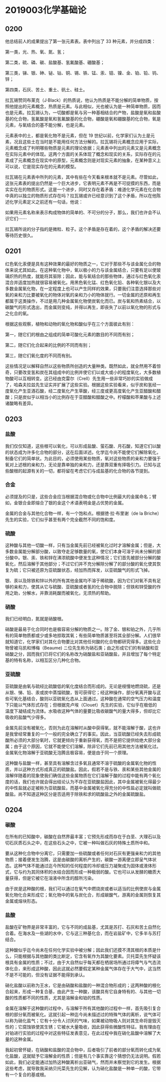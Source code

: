 # 2019003化学基础论

## 0200

他总结前人的成果提出了第一张元素表。表中列出了 33 种元素，并分成四类：

第一类，光、热、氧、氮、氢；

第二类，硫、磷、碳、盐酸基、氢氟酸基、硼酸基；

第三类，锑、银、砷、铋、钴、铜、锡、铁、锰、汞、钼、镍、金、铂、铅、钨、锌；

第四类，石灰、苦土、重土、矾土、硅土。

拉瓦锡赞同布莱克（J·Black）的热质说，他认为热质是不能分解的简单物质，按照他提出的元素概念，热质是元素。与此相似，光也被认为是一种简单物质，因而也是元素。拉瓦锡认为，一切酸都是氧与另一种基相结合的产物，盐酸是氧和盐酸基的化合物，氢氟酸是氧和氢氟酸基的化合物，硼酸是氧和硼酸基的化合物，氧是元素，与氧结合的基不能分解，也是元素。

元素表中的土，都是氧化物不是元素，但在 19 世纪以前，化学家们认为土是元素，况且这些土在当时是不能用任何方法分解的。拉瓦锡将元素概念应用于实际，元素概念成了判明哪些物质是元素的理论依据；元素表中列出的元素又是元素概念在实际元素中的体现。这两个方面的关系体现了概念和现实的关系，实际存在的元素成了元素概念在现实中的原型，元素概念则是对现实元素的抽象，在某种意义上可以说，它是现实存在的元素的模型。

拉瓦锡在元素表中所列的元素，其中有些在今天看来根本就不是元素。尽管如此，这张元素表的提出仍然是一个巨大进步，它表明元素不再是不可捉摸的东西，而是实实在在的物质形式。这是一个进步，同时又存在着矛盾：难道化学元素在化合物中真的以独立的物质形式存在吗？拉瓦锡或许已经意识到了这个矛盾，所以在他陈述化学元素定义之前还有一句话，他说：

如果用元素名称来表示构成物体的简单的、不可分的分子，那么，我们也许会不认识它们⋯⋯ 

拉瓦锡所说的分子指的是微粒、粒子。这个矛盾是存在着的，这个矛盾的解决还要等待历史很久。

## 0201

红色氧化汞便是具有这种效果的最好的物质之一，它对于那些不与该金属化合的物体来说尤其如此。在这种氧化物中，氧以极小的力与该金属结合，只要有足以使玻璃炽热的热度，就能将其驱除；因此，能与氧结合的那些物体，通过与红色氧化汞混合并适度加热就很容易被氧化。用黑色氧化锰、红色氧化铅、各种氧化银以及大多数金属氧化物，在一定程度上也可以产生同样的效果，只要我们注意选择那些对氧的亲和力比要被氧化的物体对氧的亲和力小的物体就行。一切金属的还原和再生都属于这类操作，不过是用几种金属氧化物使炭氧化而已。炭与氧和热素结合，以碳酸气的形式逸出，而金属则变纯，并得以再生，即丧失了以前以氧化物的形式与之化合的氧。

根据这些观察，植物和动物的氧化物和酸似乎在三个方面彼此有别：

第一，随它们的根由之组成的简单可酸化元素的数目的不同而有别；

第二，随它们化合起来的比例的不同而有别；

第三，随它们氧化度的不同而有别。

这些情况足以解释自然以这些物质所创造的大量种类。既然如此，就全然用不着惊奇，只要改变氢和炭在其组成中的比例并使它们以或大或小的程度氧化，大多数植物酸可以互相转变。这已经由克雷尔（Crell）先生用一些非常巧妙的实验做成了，哈森夫拉兹先生证实并扩展了这些实验。根据这些实验看来，似乎炭和氢经一度氧化产生亚酒石酸，经二度氧化产生草酸，经三度或更高度氧化产生亚醋酸和醋酸；只是炭似乎以相当小的比例存在于亚醋酸和醋酸之中。柠檬酸和苹果酸与上述诸酸略有差异。

## 0203

### 盐酸

我们仅仅知道，这些根可以氧化，可以形成盐酸、萤石酸、月石酸，知道它们以酸的状态成为许多化合物的部分，这在后面详述。化学迄今尚不能使它们解除氧化，制备它们的简单状。为此目的，必须使用某些物质，氧对这些物质的亲和力要强于氧对上述根的亲和力，无论是靠单独的亲和力，还是靠双重有择吸引力。已知与这些酸根的起源有关的一切，都将留在考虑它们与成盐基的化合物的各节提到。

### 合金

必须提及的只是，这些合金应当根据混合物或化合物中比例最大的金属命名；臂如，金银合金即熔合了银的金这个术语表明金是占优势的金属。

金属的合金与其他化合物一样，有一个饱和点。根据徳·拉·布里谢（de la Briche）先生的实验，它们似乎甚至有两个完全截然不同的饱和度。

### 硫酸

这种酸与其他一切酸一样，只有当金属先前已经被氧化过时才溶解金属；但是，大多数金属能分解部分酸，以致夺走足够数量的氧，使它们本身可溶于尚未分解的部分酸中。银、汞、铁和锌在沸浓硫酸中便发生这种情况；它们首先被部分分解的酸氧化，然后溶解于其他部分；不过它们并不充分解除分解了的部分酸的氧化使其恢复为硫；它只被还原为亚硫酸状态，经加热而挥发，以亚硫酸气的形式飞掉。

银、汞以及除铁和锌以外的所有其他金属均不溶于稀硫酸，因为它们对氧不具有足够的亲和力，使其从它与硫酸、亚硫酸或者氢的化合物中脱除；但铁和锌受酸的作用之助，分解水，并靠消耗酸而被氧化，无须热的帮助。

### 硝酸

我们已经明白，氮就是硝酸根。

硝酸是最易于化合同时也是极容易分解的物质之一。除了金、银和铂之外，几乎所有的简单物质都或少或多地掠取其氧；有些简单物质甚至将其全部分解。人们很早就知道它，化学家们对其化合物要比对其他任何酸的化合物都研究得多。这些化合物曾被马凯和博梅（Beaume) ニ位先生称为硝石类；由之形成它们的有硝酸和亚硝酸之分，因而我们已将它们的名称改为硝酸盐和亚硝酸盐，并且增加了每个特定基的特有名称，以相互区分几种化合物。

### 亚硫酸

亚硫酸是由氧与硫经比硫酸低的氧化度结合而形成的。无论是绶慢地燃烧硫，还是从银、悌、铅、汞或炭中蒸馏硫酸，皆可获得它；经这种操作，部分氧离开酸与这些可氧化基结合，酸则以亚硫氧化态从上面通过。这种酸在通常的空气压力和温度下只能以气体形式存在；但根据克卢埃（Clouet）先生的实验，它似乎在极低的温度下凝结成为流体。水吸收这种气体的量要比吸收碳酸气的量大得多，但却比它吸收的盐酸气少得多。

金属先前没有被氧化，否则为此在溶解时从酸中获得氧，就不能溶解于酸，这也许是我曾经常重复的一个一般的完全确立了的事实。因此，当亚硫酸已经失去形成硫酸所必须的大部分氧时，它就更倾向于重新获得氧，而不是把它提供给绝大部分金属；由于这个原因，它就不能使它们溶解，除非它们先前已用其他方法被氧化过。金属氧化物溶解于亚硫酸无泡腾且极容易，便是由于同一个原理。

这种酸与盐酸一样，甚至具有溶解含过多氧且通常不溶于硫酸的金属氧化物的性质，并以这种方式形成真正的硫酸盐。因此，假若不是与铁、汞和某些其他金属的溶解伴随着的现象使我们确信这些金属物质在它们溶解于酸的过程中能有两个氧化度的话，我们也许就会得出结论认为不存在亚硫酸盐因此，其中金属被氧化得最少的中性盐就必定被称为亚硫酸盐，而基中金属被氧化得充分的中性盐必定就叫做硫酸盐。尚不知道这种区分是否适用于除铁和求的硫酸盐之外的金属硫酸盐。

## 0204

### 碳酸

在所有的已知酸中，碳酸在自然界最丰富；它预先形成而存在于白垩、大理石以及切石灰质石头之中，在这些石头之中，它被一种叫做石灰的特殊土质所中和。

要从这种化合物中分离它，只需要加一些硫酸或者任何对石灰有更强亲和力的其他物质；接着便发生泡腾，这是由碳酸的离析产生的，碳酸一游离便立即呈气体状态。这种气体不能通过迄今所知的任何程度的冷却或压力凝聚成为固体或液体形式，它与约为其同体积的水结合因而形成一种极弱的酸。它也可以从发酵的糖质大量获得，但是它被它在溶液中所含的醇所污染。

由于炭是这种酸的根，我们可以通过在氧气中燃烧炭或者以适当的比例使炭与金属氧化物化合来形成它；氧化物中的氧与炭化合，形成碳酸气，游离的金属则恢复其金属或熔块形态。

### 盐酸

盐酸在矿物界是非常丰富的，它与不同的成盐基，尤其是苏打、石灰和苦土自然化合着。在海水及一些湖的水中，它与这三种基化合，而在岩盐矿中，它多半与苏打结合。

这种酸似乎迄今尚未在任何化学实验中被分解；因此我们还摸不清其根的本质是什么，只能根据与其他酸的类比断定，它含有氧作为其酸化要素。贝托菜先生怀疑该根具有金属的性质；不过，由于大自然似乎每天都在栖居场所通过将瘴气与气态流体化合，来形成这种酸，因此这就必然要假定某种金属气体存在于大气中，这当然不是不可能的，但没有证据不能得到承认。

硝化盐酸以前称为王水，它是由硝酸和盐酸的一种混合物形成的；这两种酸的根化合起来，形成一种复合基，由此产生一种酸，该酸具有它自身特有的、与其他一切酸的性质都不同的性质，尤其是溶解金和铂的性质。

金属在溶解于这种酸的过程中，与溶解于所有其他酸的过程中一样，首先吸引复合根的部分氧而被氧化。这就引起一种迄今尚未描述过的特殊气体的离析，说气体可以称为硝化盐气；它有十分令人讨厌的气味，如果被动物吸人则对其生命将是毁灭性的；它腐蚀铁使其生锈；它被水大量吸收，因此获得些微酸性特征。我有理由在对铂进行实验的过程中对这些特征发表意见，在此过程中我在硝化盐酸中溶解了大量的这种金属。

我起初曾怀疑，在硝酸和盐酸的混合物中，后者吸引了前者的部分氧而转化成为氧化盐酸，这就赋予它溶解金的性质；但是有几个事实靠这个猜想仍无法说明。假若如此，我们必定能通过加热这种酸离析出亚硝气，然而并未察觉到它的发生。根据这些考虑，就导致我采纳贝托菜先生的见解，认为硝化盐酸是一种单一的酸，它带有一个复合的基或根。

